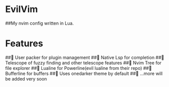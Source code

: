 # EvilVim
##My nvim config written in Lua.

# Features
## User packer for plugin management
## Native Lsp for completion
## Telescope of fuzzy finding and other telescope features
## Nvim Tree for file explorer
## Lualine for Powerline(evil lualine from their repo)
## Bufferline for buffers
## Uses onedarker theme by default
## ...more will be added very soon
